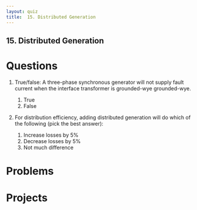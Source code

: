```yaml
---
layout: quiz
title:  15. Distributed Generation
---
```


## 15. Distributed Generation

# Questions

1. True/false: A three-phase synchronous generator will not supply
   fault current when the interface transformer is grounded-wye
   grounded-wye.
   
   1. True
   2. False
    
2. For distribution efficiency, adding distributed generation will do
   which of the following (pick the best answer):
    
   1. Increase losses by 5%
   2. Decrease losses by 5%
   3. Not much difference



# Problems

# Projects
